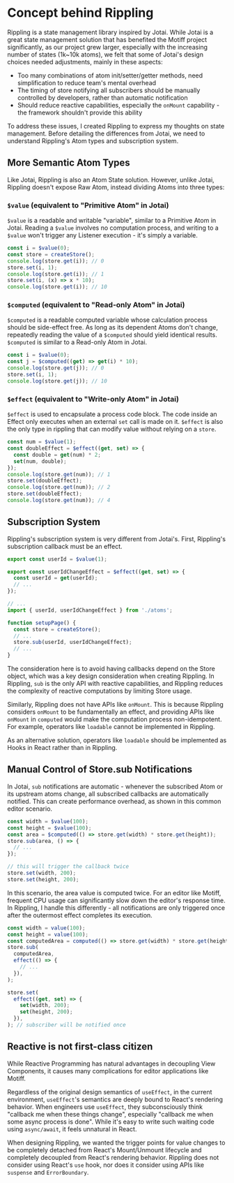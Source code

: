 # Concept behind Rippling

Rippling is a state management library inspired by Jotai. While Jotai is a great state management solution that has benefited the Motiff project significantly, as our project grew larger, especially with the increasing number of states (1k~10k atoms), we felt that some of Jotai's design choices needed adjustments, mainly in these aspects:

- Too many combinations of atom init/setter/getter methods, need simplification to reduce team's mental overhead
- The timing of store notifying all subscribers should be manually controlled by developers, rather than automatic notification
- Should reduce reactive capabilities, especially the `onMount` capability - the framework shouldn't provide this ability

To address these issues, I created Rippling to express my thoughts on state management. Before detailing the differences from Jotai, we need to understand Rippling's Atom types and subscription system.

## More Semantic Atom Types

Like Jotai, Rippling is also an Atom State solution. However, unlike Jotai, Rippling doesn't expose Raw Atom, instead dividing Atoms into three types:

### `$value` (equivalent to "Primitive Atom" in Jotai)

`$value` is a readable and writable "variable", similar to a Primitive Atom in Jotai. Reading a `$value` involves no computation process, and writing to a `$value` won't trigger any Listener execution - it's simply a variable.

```typescript
const i = $value(0);
const store = createStore();
console.log(store.get(i)); // 0
store.set(i, 1);
console.log(store.get(i)); // 1
store.set(i, (x) => x * 10);
console.log(store.get(i)); // 10
```

### `$computed` (equivalent to "Read-only Atom" in Jotai)

`$computed` is a readable computed variable whose calculation process should be side-effect free. As long as its dependent Atoms don't change, repeatedly reading the value of a `$computed` should yield identical results. `$computed` is similar to a Read-only Atom in Jotai.

```typescript
const i = $value(0);
const j = $computed((get) => get(i) * 10);
console.log(store.get(j)); // 0
store.set(i, 1);
console.log(store.get(j)); // 10
```

### `$effect` (equivalent to "Write-only Atom" in Jotai)

`$effect` is used to encapsulate a process code block. The code inside an Effect only executes when an external `set` call is made on it. `$effect` is also the only type in rippling that can modify value without relying on a `store`.

```typescript
const num = $value(1);
const doubleEffect = $effect((get, set) => {
  const double = get(num) * 2;
  set(num, double);
});
console.log(store.get(num)); // 1
store.set(doubleEffect);
console.log(store.get(num)); // 2
store.set(doubleEffect);
console.log(store.get(num)); // 4
```

## Subscription System

Rippling's subscription system is very different from Jotai's. First, Rippling's subscription callback must be an effect.

```typescript
export const userId = $value(1);

export const userIdChangeEffect = $effect((get, set) => {
  const userId = get(userId);
  // ...
});

// ...
import { userId, userIdChangeEffect } from './atoms';

function setupPage() {
  const store = createStore();
  // ...
  store.sub(userId, userIdChangeEffect);
  // ...
}
```

The consideration here is to avoid having callbacks depend on the Store object, which was a key design consideration when creating Rippling. In Rippling, `sub` is the only API with reactive capabilities, and Rippling reduces the complexity of reactive computations by limiting Store usage.

Similarly, Rippling does not have APIs like `onMount`. This is because Rippling considers `onMount` to be fundamentally an effect, and providing APIs like `onMount` in `computed` would make the computation process non-idempotent. For example, operators like `loadable` cannot be implemented in Rippling.

As an alternative solution, operators like `loadable` should be implemented as Hooks in React rather than in Rippling.

## Manual Control of Store.sub Notifications

In Jotai, `sub` notifications are automatic - whenever the subscribed Atom or its upstream atoms change, all subscribed callbacks are automatically notified. This can create performance overhead, as shown in this common editor scenario.

```typescript
const width = $value(100);
const height = $value(100);
const area = $computed(() => store.get(width) * store.get(height));
store.sub(area, () => {
  // ...
});

// this will trigger the callback twice
store.set(width, 200);
store.set(height, 200);
```

In this scenario, the area value is computed twice. For an editor like Motiff, frequent CPU usage can significantly slow down the editor's response time. In Rippling, I handle this differently - all notifications are only triggered once after the outermost effect completes its execution.

```typescript
const width = value(100);
const height = value(100);
const computedArea = computed(() => store.get(width) * store.get(height));
store.sub(
  computedArea,
  effect(() => {
    // ...
  }),
);

store.set(
  effect((get, set) => {
    set(width, 200);
    set(height, 200);
  }),
); // subscriber will be notified once
```

## Reactive is not first-class citizen

While Reactive Programming has natural advantages in decoupling View Components, it causes many complications for editor applications like Motiff.

Regardless of the original design semantics of `useEffect`, in the current environment, `useEffect`'s semantics are deeply bound to React's rendering behavior. When engineers use `useEffect`, they subconsciously think "callback me when these things change", especially "callback me when some async process is done". While it's easy to write such waiting code using `async/await`, it feels unnatural in React.

When designing Rippling, we wanted the trigger points for value changes to be completely detached from React's Mount/Unmount lifecycle and completely decoupled from React's rendering behavior. Rippling does not consider using React's `use` hook, nor does it consider using APIs like `suspense` and `ErrorBoundary`.
